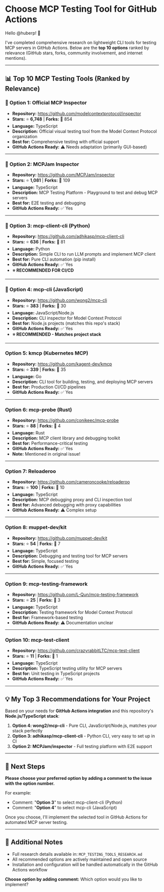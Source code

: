 # Choose MCP Testing Tool for GitHub Actions

Hello @huberp! 👋

I've completed comprehensive research on lightweight CLI tools for testing MCP servers in GitHub Actions. Below are the **top 10 options** ranked by relevance (GitHub stars, forks, community involvement, and internet mentions).

---

## 📊 Top 10 MCP Testing Tools (Ranked by Relevance)

### 🥇 Option 1: **Official MCP Inspector**
- **Repository:** https://github.com/modelcontextprotocol/inspector
- **Stars:** ⭐ **6,748** | **Forks:** 🍴 854
- **Language:** TypeScript
- **Description:** Official visual testing tool from the Model Context Protocol organization
- **Best for:** Comprehensive testing with official support
- **GitHub Actions Ready:** ⚠️ Needs adaptation (primarily GUI-based)

---

### 🥈 Option 2: **MCPJam Inspector** 
- **Repository:** https://github.com/MCPJam/inspector
- **Stars:** ⭐ **1,081** | **Forks:** 🍴 109  
- **Language:** TypeScript
- **Description:** MCP Testing Platform - Playground to test and debug MCP servers
- **Best for:** E2E testing and debugging
- **GitHub Actions Ready:** ✅ Yes

---

### 🥉 Option 3: **mcp-client-cli** (Python)
- **Repository:** https://github.com/adhikasp/mcp-client-cli
- **Stars:** ⭐ **636** | **Forks:** 🍴 81
- **Language:** Python
- **Description:** Simple CLI to run LLM prompts and implement MCP client
- **Best for:** Pure CLI automation (pip install)
- **GitHub Actions Ready:** ✅ Yes
- **⭐ RECOMMENDED FOR CI/CD**

---

### 🏅 Option 4: **mcp-cli** (JavaScript)
- **Repository:** https://github.com/wong2/mcp-cli
- **Stars:** ⭐ **383** | **Forks:** 🍴 30
- **Language:** JavaScript/Node.js
- **Description:** CLI inspector for Model Context Protocol
- **Best for:** Node.js projects (matches this repo's stack)
- **GitHub Actions Ready:** ✅ Yes
- **⭐ RECOMMENDED - Matches project stack**

---

### Option 5: **kmcp** (Kubernetes MCP)
- **Repository:** https://github.com/kagent-dev/kmcp
- **Stars:** ⭐ **339** | **Forks:** 🍴 35
- **Language:** Go
- **Description:** CLI tool for building, testing, and deploying MCP servers
- **Best for:** Production CI/CD pipelines
- **GitHub Actions Ready:** ✅ Yes

---

### Option 6: **mcp-probe** (Rust)
- **Repository:** https://github.com/conikeec/mcp-probe
- **Stars:** ⭐ **88** | **Forks:** 🍴 4
- **Language:** Rust
- **Description:** MCP client library and debugging toolkit
- **Best for:** Performance-critical testing
- **GitHub Actions Ready:** ✅ Yes
- **Note:** Mentioned in original issue!

---

### Option 7: **Reloaderoo**
- **Repository:** https://github.com/cameroncooke/reloaderoo
- **Stars:** ⭐ **100** | **Forks:** 🍴 10
- **Language:** TypeScript
- **Description:** MCP debugging proxy and CLI inspection tool
- **Best for:** Advanced debugging with proxy capabilities
- **GitHub Actions Ready:** ⚠️ Complex setup

---

### Option 8: **muppet-dev/kit**
- **Repository:** https://github.com/muppet-dev/kit
- **Stars:** ⭐ **54** | **Forks:** 🍴 7
- **Language:** TypeScript
- **Description:** Debugging and testing tool for MCP servers
- **Best for:** Simple, focused testing
- **GitHub Actions Ready:** ✅ Yes

---

### Option 9: **mcp-testing-framework**
- **Repository:** https://github.com/L-Qun/mcp-testing-framework
- **Stars:** ⭐ **25** | **Forks:** 🍴 3
- **Language:** TypeScript
- **Description:** Testing framework for Model Context Protocol
- **Best for:** Framework-based testing
- **GitHub Actions Ready:** ⚠️ Documentation unclear

---

### Option 10: **mcp-test-client**
- **Repository:** https://github.com/crazyrabbitLTC/mcp-test-client
- **Stars:** ⭐ **11** | **Forks:** 🍴 1
- **Language:** TypeScript
- **Description:** TypeScript testing utility for MCP servers
- **Best for:** Unit testing in TypeScript projects
- **GitHub Actions Ready:** ✅ Yes

---

## 💡 My Top 3 Recommendations for Your Project

Based on your needs for **GitHub Actions integration** and this repository's **Node.js/TypeScript stack**:

1. **Option 4: wong2/mcp-cli** - Pure CLI, JavaScript/Node.js, matches your stack perfectly
2. **Option 3: adhikasp/mcp-client-cli** - Python CLI, very easy to set up in CI
3. **Option 2: MCPJam/inspector** - Full testing platform with E2E support

---

## 🎯 Next Steps

**Please choose your preferred option by adding a comment to the issue with the option number.**

For example:
- Comment: "**Option 3**" to select mcp-client-cli (Python)
- Comment: "**Option 4**" to select mcp-cli (JavaScript)

Once you choose, I'll implement the selected tool in GitHub Actions for automated MCP server testing.

---

## 📝 Additional Notes

- Full research details available in: `MCP_TESTING_TOOLS_RESEARCH.md`
- All recommended options are actively maintained and open source
- Installation and configuration will be handled automatically in the GitHub Actions workflow

**Choose option by adding comment:** Which option would you like to implement?
